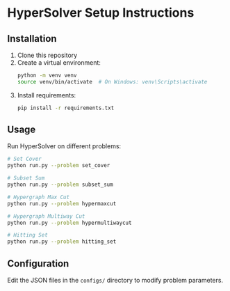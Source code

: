 # HyperSolver Setup Instructions

## Installation

1. Clone this repository
2. Create a virtual environment:
   ```bash
   python -m venv venv
   source venv/bin/activate  # On Windows: venv\Scripts\activate
   ```
3. Install requirements:
   ```bash
   pip install -r requirements.txt
   ```

## Usage

Run HyperSolver on different problems:

```bash
# Set Cover
python run.py --problem set_cover

# Subset Sum  
python run.py --problem subset_sum

# Hypergraph Max Cut
python run.py --problem hypermaxcut

# Hypergraph Multiway Cut
python run.py --problem hypermultiwaycut

# Hitting Set
python run.py --problem hitting_set
```

## Configuration

Edit the JSON files in the `configs/` directory to modify problem parameters.
